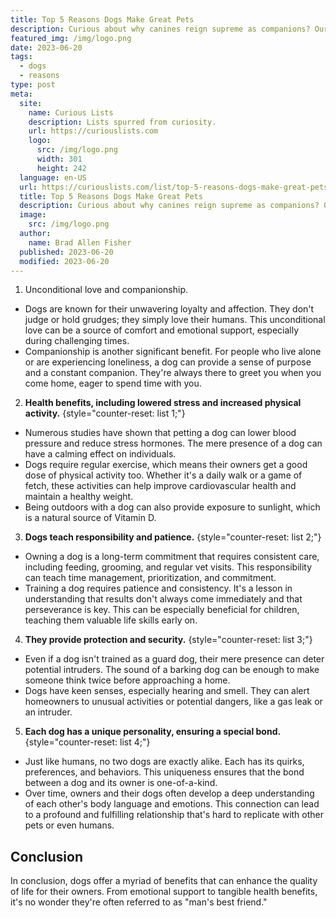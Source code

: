 ```yaml
---
title: Top 5 Reasons Dogs Make Great Pets
description: Curious about why canines reign supreme as companions? Our list details the top 5 heartwarming reasons dogs are truly man's best friend.
featured_img: /img/logo.png
date: 2023-06-20
tags:
  - dogs
  - reasons
type: post
meta:
  site:
    name: Curious Lists
    description: Lists spurred from curiosity.
    url: https://curiouslists.com
    logo:
      src: /img/logo.png
      width: 301
      height: 242
  language: en-US
  url: https://curiouslists.com/list/top-5-reasons-dogs-make-great-pets
  title: Top 5 Reasons Dogs Make Great Pets
  description: Curious about why canines reign supreme as companions? Our list details the top 5 heartwarming reasons dogs are truly man's best friend
  image:
    src: /img/logo.png
  author:
    name: Brad Allen Fisher
  published: 2023-06-20
  modified: 2023-06-20
---
```


1. Unconditional love and companionship.
  - Dogs are known for their unwavering loyalty and affection. They don't judge or hold grudges; they simply love their humans. This unconditional love can be a source of comfort and emotional support, especially during challenging times.
  - Companionship is another significant benefit. For people who live alone or are experiencing loneliness, a dog can provide a sense of purpose and a constant companion. They're always there to greet you when you come home, eager to spend time with you.

2. **Health benefits, including lowered stress and increased physical activity.** {style="counter-reset: list 1;"}
  - Numerous studies have shown that petting a dog can lower blood pressure and reduce stress hormones. The mere presence of a dog can have a calming effect on individuals.
  - Dogs require regular exercise, which means their owners get a good dose of physical activity too. Whether it's a daily walk or a game of fetch, these activities can help improve cardiovascular health and maintain a healthy weight.
  - Being outdoors with a dog can also provide exposure to sunlight, which is a natural source of Vitamin D.

3. **Dogs teach responsibility and patience.** {style="counter-reset: list 2;"}
  - Owning a dog is a long-term commitment that requires consistent care, including feeding, grooming, and regular vet visits. This responsibility can teach time management, prioritization, and commitment.
  - Training a dog requires patience and consistency. It's a lesson in understanding that results don't always come immediately and that perseverance is key. This can be especially beneficial for children, teaching them valuable life skills early on.

4. **They provide protection and security.** {style="counter-reset: list 3;"}
  - Even if a dog isn't trained as a guard dog, their mere presence can deter potential intruders. The sound of a barking dog can be enough to make someone think twice before approaching a home.
  - Dogs have keen senses, especially hearing and smell. They can alert homeowners to unusual activities or potential dangers, like a gas leak or an intruder.

5. **Each dog has a unique personality, ensuring a special bond.** {style="counter-reset: list 4;"}
  - Just like humans, no two dogs are exactly alike. Each has its quirks, preferences, and behaviors. This uniqueness ensures that the bond between a dog and its owner is one-of-a-kind.
  - Over time, owners and their dogs often develop a deep understanding of each other's body language and emotions. This connection can lead to a profound and fulfilling relationship that's hard to replicate with other pets or even humans.

## Conclusion
In conclusion, dogs offer a myriad of benefits that can enhance the quality of life for their owners. From emotional support to tangible health benefits, it's no wonder they're often referred to as "man's best friend."